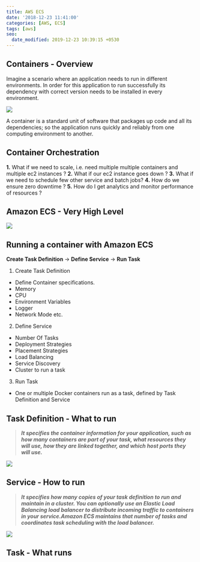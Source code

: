 ```yaml
---
title: AWS ECS
date: '2018-12-23 11:41:00'
categories: [AWS, ECS]
tags: [aws]
seo:
  date_modified: 2019-12-23 10:39:15 +0530
---
```


## Containers - Overview

Imagine a scenario where an application needs to run in different environments. In order for this application to run successfully its dependency with correct version needs to be installed in every environment.

<img src="{{ site.baseurl }}/assets/img/posts/amazon-ecs/Container-Overview-1.png"
     style=" float: center;
    display: block;
    margin-left: auto;
    margin-right: auto;" />

A container is a standard unit of software that packages up code and all its dependencies; so the application runs quickly and reliably from one computing environment to another.

## Container Orchestration

**1.** What if we need to scale, i.e. need multiple multiple containers and multiple ec2 instances ?
**2.** What if our ec2 instance goes down ? 
**3.** What if we need to schedule few other service and batch jobs?
**4.** How do we ensure zero downtime ?
**5.** How do I get analytics and monitor performance of resources ?

## Amazon ECS - Very High Level

<img src="{{ site.baseurl }}/assets/img/posts/amazon-ecs/ecs-high-level.png"
     style=" float: center;
    display: block;
    margin-left: auto;
    margin-right: auto;" />

## Running a container with Amazon ECS

**Create Task Definition** &rarr; **Define Service** &rarr; **Run Task**

1. Create Task Definition
* Define Container specifications.
* Memory
* CPU
* Environment Variables
* Logger
* Network Mode etc.
2. Define Service
* Number Of Tasks
* Deployment Strategies
* Placement Strategies
* Load Balancing
* Service Discovery
* Cluster to run a task
3. Run Task 
* One or multiple Docker containers run as a task, defined by Task Definition and Service

## Task Definition - What to run
> **_It specifies the container information for your application, such as how many containers are part of your task, what resources they will use, how they are linked together, and which host ports they will use._**

<img src="{{ site.baseurl }}/assets/img/posts/amazon-ecs/Task-Definition.png"
     style=" float: center;
    display: block;
    margin-left: auto;
    margin-right: auto;" />

## Service - How to run
> **_It specifies how many copies of your task definition to run and maintain in a cluster. You can optionally use an Elastic Load Balancing load balancer to distribute incoming traffic to containers in your service.Amazon ECS maintains that number of tasks and coordinates task scheduling with the load balancer._**

<img src="{{ site.baseurl }}/assets/img/posts/amazon-ecs/ECS-Service.png"
     style=" float: center;
    display: block;
    margin-left: auto;
    margin-right: auto;" />

## Task - What runs